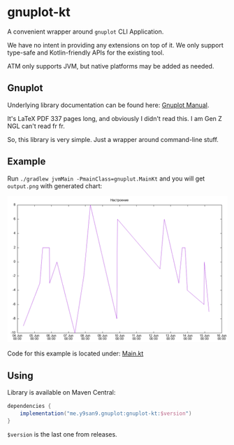 # gnuplot-kt

A convenient wrapper around `gnuplot` CLI Application.

We have no intent in providing any extensions on top of it. We only support
type-safe and Kotlin-friendly APIs for the existing tool.

ATM only supports JVM, but native platforms may be added as needed.

## Gnuplot

Underlying library documentation can be found here:
[Gnuplot Manual](http://www.gnuplot.info/docs_6.1/Gnuplot_6.pdf).

It's LaTeX PDF 337 pages long, and obviously I didn't read this. I am Gen Z
NGL can't read fr fr.

So, this library is very simple. Just a wrapper around command-line stuff.

## Example

Run `./gradlew jvmMain -PmainClass=gnuplut.MainKt` and you will get
`output.png` with generated chart:

![](screenshots/output.png)

Code for this example is located under:
[Main.kt](src/jvmMain/kotlin/gnuplot/Main.kt)

## Using

Library is available on Maven Central:

```gradle
dependencies {
    implementation("me.y9san9.gnuplot:gnuplot-kt:$version")
}
```

`$version` is the last one from releases.

